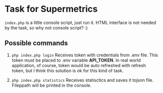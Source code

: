 # Task for Supermetrics

`index.php` is a little console script, just run it.
HTML interface is not needed by the task, so why not console script? :)

## Possible commands

1) `php index.php login`
Receives token with credentials from .env file. This token must be placed
to .env variable **API_TOKEN**. In real world application, of course,
token would be auto refreshed with refresh token, but I think this solution
is ok for this kind of task.

2) `php index.php statistics`
Receives statisctics and saves it tojson file. Fileppath will be printed in the console.
